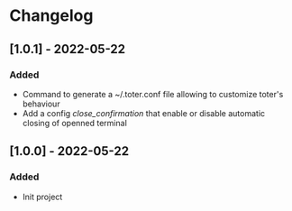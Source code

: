# Changelog

## [1.0.1] - 2022-05-22
### Added
- Command to generate a ~/.toter.conf file allowing to customize toter's behaviour
- Add a config *close_confirmation* that enable or disable automatic closing of openned terminal

## [1.0.0] - 2022-05-22
### Added
- Init project